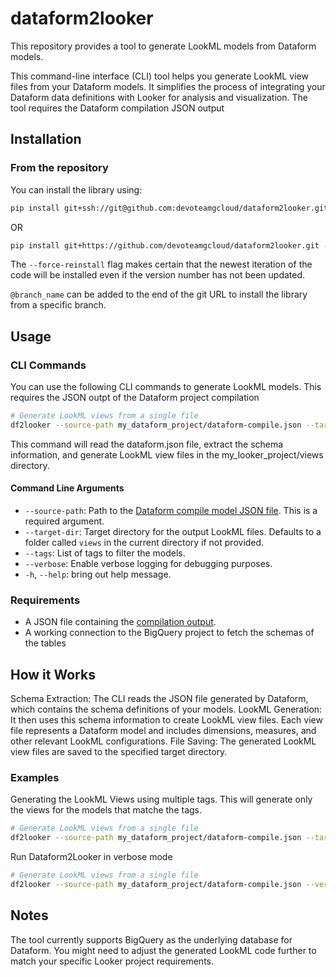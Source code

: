 # dataform2looker

This repository provides a tool to generate LookML models from Dataform models.

This command-line interface (CLI) tool helps you generate LookML view files from your Dataform models. It simplifies the process of integrating your Dataform data definitions with Looker for analysis and visualization. The tool requires the Dataform compilation JSON output

## Installation

### From the repository

You can install the library using:

```bash
pip install git+ssh://git@github.com:devoteamgcloud/dataform2looker.git --force-reinstall
```

OR

```bash
pip install git+https://github.com/devoteamgcloud/dataform2looker.git --force-reinstall
```

The `--force-reinstall` flag makes certain that the newest iteration of the code will be installed even if the version number has not been updated.

`@branch_name` can be added to the end of the git URL to install the library from a specific branch.

## Usage

### CLI Commands

You can use the following CLI commands to generate LookML models. This requires the JSON outpt of the Dataform project compilation

```bash
# Generate LookML views from a single file
df2looker --source-path my_dataform_project/dataform-compile.json --target-dir my_looker_project/views
```

This command will read the dataform.json file, extract the schema information, and generate LookML view files in the my_looker_project/views directory.

#### Command Line Arguments

- `--source-path`: Path to the [Dataform compile model JSON file](https://cloud.google.com/dataform/docs/use-dataform-cli#view_compilation_output). This is a required argument.
- `--target-dir`: Target directory for the output LookML files. Defaults to a folder called `views` in the current directory if not provided.
- `--tags`: List of tags to filter the models.
- `--verbose`: Enable verbose logging for debugging purposes.
- `-h`, `--help`: bring out help message.

### Requirements

- A JSON file containing the [compilation output](https://cloud.google.com/dataform/docs/use-dataform-cli#view_compilation_output).
- A working connection to the BigQuery project to fetch the schemas of the tables

## How it Works

Schema Extraction: The CLI reads the JSON file generated by Dataform, which contains the schema definitions of your models.
LookML Generation: It then uses this schema information to create LookML view files. Each view file represents a Dataform model and includes dimensions, measures, and other relevant LookML configurations.
File Saving: The generated LookML view files are saved to the specified target directory.

### Examples

Generating the LookML Views using multiple tags. This will generate only the views for the models that matche the tags.

```bash
# Generate LookML views from a single file
df2looker --source-path my_dataform_project/dataform-compile.json --target-dir my_looker_project/views --tags tag_1 tag_2
```

Run Dataform2Looker in verbose mode

```bash
# Generate LookML views from a single file
df2looker --source-path my_dataform_project/dataform-compile.json --verbose
```

## Notes

The tool currently supports BigQuery as the underlying database for Dataform.
You might need to adjust the generated LookML code further to match your specific Looker project requirements.
